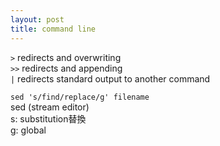 ```yaml
---
layout: post
title: command line
---
```

`>` redirects and overwriting  
`>>` redirects and appending  
`|` redirects standard output to another command  
<!--more-->

`sed 's/find/replace/g' filename`  
sed (stream editor)  
s: substitution替換  
g: global  
 

